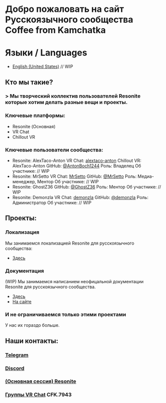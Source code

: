 Добро пожаловать на сайт Русскоязычного сообщества Coffee from Kamchatka
===

# Языки / Languages
 - [English (United States)](index.en.md)
   // WIP

Кто мы такие?
---

### > Мы творческий коллектив пользователей Resonite которые хотим делать разные вещи и проекты.

### Ключевые платформы:
 - Resonite (Основная)
 - VR Chat
 - Chillout VR

### Ключевые пользователи сообщества:
- Resonite: AlexTaco-Anton
  VR Chat: [alextaco-anton]()
  Chillout VR: AlexTaco-Anton
  GitHub: [@AntonBoch1244](https://github.com/antonboch1244)
  Роль: Владелец
  Об участнике:
    // WIP
- Resonite: MrSetto
  VR Chat: [MrSetto]()
  GitHub: [@MrSetto](https://github.com/mrsetto)
  Роль: Медиа-менеджер, Ментор
  Об участнике:
    // WIP
- Resonite: GhostZ36
  GitHub: [@GhostZ36](https://github.com/ghostz36)
  Роль: Ментор
  Об участнике:
    // WIP
- Resonite: Demonzla
  VR Chat: [demonzla]()
  GitHub: [@demonzla](https://github.com/demonzla)
  Роль: Администратор
  Об участнике:
    // WIP

Проекты:
---

### Локализация

Мы занимаемся локализацией Resonite для русскоязычного сообщества:
  - [Здесь](https://github.com/coffee-from-kamchatka/RU-Localization)

### Документация

(WIP) Мы занимаемся написанием неофицальной документации Resonite для русскоязычного сообщества.
  - [Здесь](https://github.com/coffee-from-kamchatka/Resonite-Russian-Documentation)
  - [На сайте](/docs)

### И не ограничиваемся только этими проектами

У нас их гораздо больше.

Наши контакты:
---

### [Telegram](https://t.me/+eG4J6mPJZnAxZDRi)
### [Discord](https://discord.gg/RQtNZQfkSA)
### [(Основная сессия) Resonite](https://go.resonite.com/session/S-U-PIKPIK:CoffeeFromKamchatka)
### [Группы VR Chat](https://vrc.group/CFK.7943) CFK.7943
